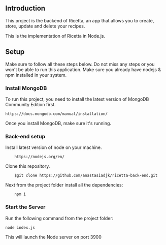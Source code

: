 ## Introduction

This project is the backend of Ricetta, an app that allows you to create, store, update and delete your recipes. 

This is the implementation of Ricetta in Node.js.

## Setup

Make sure to follow all these steps below. Do not miss any steps or you won't be able to run this application.
Make sure you already have nodejs & npm installed in your system.

### Install MongoDB

To run this project, you need to install the latest version of MongoDB Community Edition first.

    https://docs.mongodb.com/manual/installation/

Once you install MongoDB, make sure it's running.
    
### Back-end setup 
Install latest version of node on your machine.

        https://nodejs.org/en/
    
Clone this repository.

        $git clone https://github.com/anastasiadjk/ricetta-back-end.git
   
Next from the project folder install all the dependencies:

        npm i

### Start the Server
Run the following command from the project folder:

    node index.js

This will launch the Node server on port 3900



